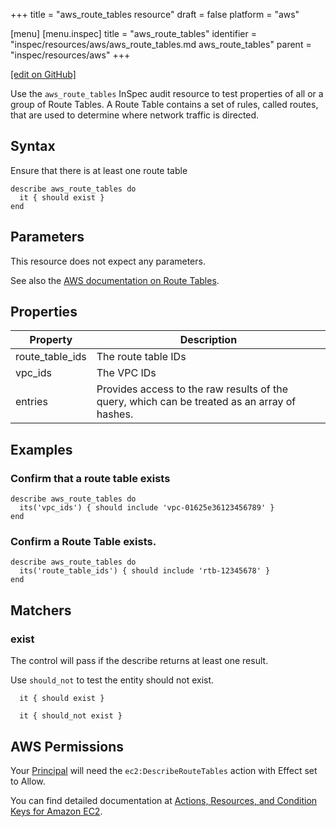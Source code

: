 +++
title = "aws_route_tables resource"
draft = false
platform = "aws"

[menu]
  [menu.inspec]
    title = "aws_route_tables"
    identifier = "inspec/resources/aws/aws_route_tables.md aws_route_tables"
    parent = "inspec/resources/aws"
+++

[\[edit on GitHub\]](https://github.com/inspec/inspec-aws/blob/master/docs/resources/aws_route_tables.md)

Use the `aws_route_tables` InSpec audit resource to test properties of all or a group of Route Tables. A Route Table contains a set of rules, called routes, that are used to determine where network traffic is directed.

## Syntax

Ensure that there is at least one route table

    describe aws_route_tables do
      it { should exist }
    end

## Parameters

This resource does not expect any parameters.

See also the [AWS documentation on Route Tables](https://docs.aws.amazon.com/vpc/latest/userguide/VPC_Route_Tables.html).

## Properties

| Property        | Description                                                                                  |
| --------------- | -------------------------------------------------------------------------------------------- |
| route_table_ids | The route table IDs                                                                          |
| vpc_ids         | The VPC IDs                                                                                  |
| entries         | Provides access to the raw results of the query, which can be treated as an array of hashes. |

## Examples

### Confirm that a route table exists

    describe aws_route_tables do
      its('vpc_ids') { should include 'vpc-01625e36123456789' }
    end

### Confirm a Route Table exists.

    describe aws_route_tables do
      its('route_table_ids') { should include 'rtb-12345678' }
    end

## Matchers

### exist

The control will pass if the describe returns at least one result.

Use `should_not` to test the entity should not exist.

      it { should exist }

      it { should_not exist }

## AWS Permissions

Your [Principal](https://docs.aws.amazon.com/IAM/latest/UserGuide/intro-structure.html#intro-structure-principal) will need the `ec2:DescribeRouteTables` action with Effect set to Allow.

You can find detailed documentation at [Actions, Resources, and Condition Keys for Amazon EC2](https://docs.aws.amazon.com/IAM/latest/UserGuide/list_amazonec2.html).
